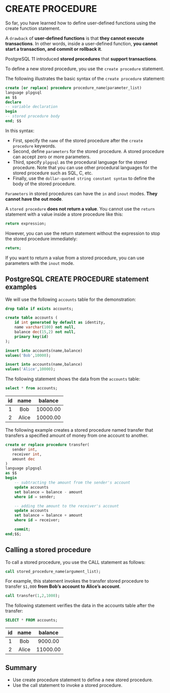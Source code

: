 # CREATE PROCEDURE

So far, you have learned how to define user-defined functions using the create function statement.

A `drawback` of **user-defined functions** is that **they cannot execute transactions**. In other words, inside a user-defined function, **you cannot start a transaction, and commit or rollback it**.

PostgreSQL 11 introduced **stored procedures** that **support transactions**.

To define a new stored procedure, you use the `create procedure` statement.

The following illustrates the basic syntax of the `create procedure` statement:

```SQL
create [or replace] procedure procedure_name(parameter_list)
language plpgsql
as $$
declare
-- variable declaration
begin
-- stored procedure body
end; $$
```

In this syntax:

- First, specify the `name` of the stored procedure after the `create procedure` keywords.
- Second, define `parameters` for the stored procedure. A stored procedure can accept zero or more parameters.
- Third, specify `plpgsql` as the procedural language for the stored procedure. Note that you can use other procedural languages for the stored procedure such as SQL, C, etc.
- Finally, use the `dollar-quoted string constant syntax` to define the body of the stored procedure.

`Parameters` in stored procedures can have the `in` and `inout` modes. **They cannot have the out mode**.

A `stored procedure` **does not return a value**. You cannot use the `return` statement with a value inside a store procedure like this:

```SQL
return expression;
```

However, you can use the return statement without the expression to stop the stored procedure immediately:

```SQL
return;
```

If you want to return a value from a stored procedure, you can use parameters with the `inout` mode.

## PostgreSQL CREATE PROCEDURE statement examples

We will use the following `accounts` table for the demonstration:

```SQL
drop table if exists accounts;

create table accounts (
    id int generated by default as identity,
    name varchar(100) not null,
    balance dec(15,2) not null,
    primary key(id)
);

insert into accounts(name,balance)
values('Bob',10000);

insert into accounts(name,balance)
values('Alice',10000);
```

The following statement shows the data from the `accounts` table:

```SQL
select * from accounts;
```

|id | name  | balance|
|:--:|:----:|:-------:|
| 1 | Bob   | 10000.00|
| 2 | Alice | 10000.00|

The following example creates a stored procedure named transfer that transfers a specified amount of money from one account to another.

```SQL
create or replace procedure transfer(
   sender int,
   receiver int,
   amount dec
)
language plpgsql    
as $$
begin
    -- subtracting the amount from the sender's account
    update accounts
    set balance = balance - amount
    where id = sender;

    -- adding the amount to the receiver's account
    update accounts
    set balance = balance + amount
    where id = receiver;

    commit;
end;$$;
```

## Calling a stored procedure

To call a stored procedure, you use the CALL statement as follows:

```SQL
call stored_procedure_name(argument_list);
```

For example, this statement invokes the transfer stored procedure to transfer `$1,000` **from Bob’s account to Alice’s account**.

```SQL
call transfer(1,2,1000);
```

The following statement verifies the data in the accounts table after the transfer:

```SQL
SELECT * FROM accounts;
```

|id | name  | balance|
|:--:|:----:|:--------:|
| 1 | Bob   |  9000.00|
| 2 | Alice | 11000.00|

## Summary

- Use create procedure statement to define a new stored procedure.
- Use the call statement to invoke a stored procedure.
